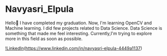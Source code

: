 # Navyasri_Elpula
Hello:raising_hand:
I have completed my graduation.
Now, I'm learning OpenCV and Machine learning. 
I did few projects related to Data Science. 
Data Science is something that made me feel interesting. 
Currently,I'm trying to explore more in this field as soon as possible.


[!LinkedIn](https://www.google.com/search?safe=active&client=ms-android-oppo&q=linkedin+image&tbm=isch&chips=q:linkedin+image,g_1:logo:wx4U95XdArU%3D&usg=AI4_-kTs9wuUpkP9e2RROm0VTE7bZc0ZPw&sa=X&ved=2ahUKEwj3geHX9ZvtAhUW_XMBHSFuAcQQgIoDKAB6BAgBEAY&biw=320&bih=488#)(https://www.linkedin.com/in/navyasri-elpula-4449a1137)
